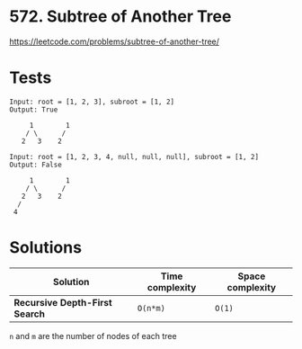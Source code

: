 # 572. Subtree of Another Tree

https://leetcode.com/problems/subtree-of-another-tree/


# Tests

```
Input: root = [1, 2, 3], subroot = [1, 2]
Output: True

     1        1
    / \      /
   2   3    2
```

```
Input: root = [1, 2, 3, 4, null, null, null], subroot = [1, 2]
Output: False

     1        1
    / \      /
   2   3    2
  /
 4
```


# Solutions

| Solution                         | Time complexity | Space complexity |
|----------------------------------|-----------------|------------------|
| **Recursive Depth-First Search** | `O(n*m)`        | `O(1)`           |

`n` and `m` are the number of nodes of each tree